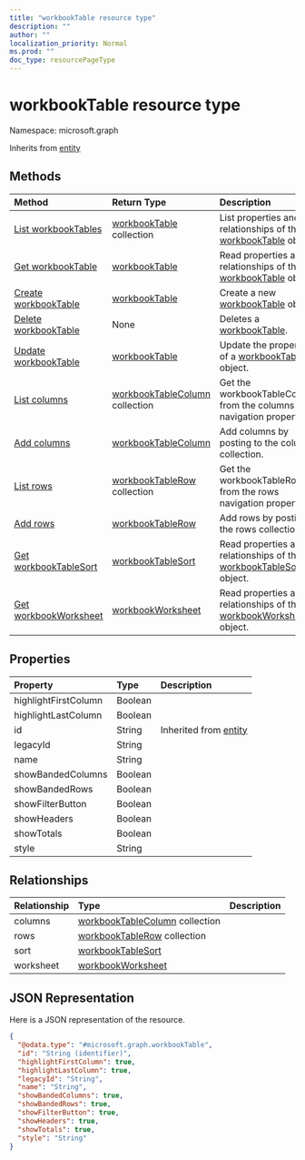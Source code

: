 ```yaml
---
title: "workbookTable resource type"
description: ""
author: ""
localization_priority: Normal
ms.prod: ""
doc_type: resourcePageType
---
```


# workbookTable resource type


Namespace: microsoft.graph




Inherits from [entity](../resources/entity.md)

## Methods
|Method|Return Type|Description|
|:---|:---|:---|
|[List workbookTables](../api/workbooktable-list.md)|[workbookTable](../resources/workbooktable.md) collection|List properties and relationships of the [workbookTable](../resources/workbooktable.md) objects.|
|[Get workbookTable](../api/workbooktable-get.md)|[workbookTable](../resources/workbooktable.md)|Read properties and relationships of the [workbookTable](../resources/workbooktable.md) object.|
|[Create workbookTable](../api/workbooktable-create.md)|[workbookTable](../resources/workbooktable.md)|Create a new [workbookTable](../resources/workbooktable.md) object.|
|[Delete workbookTable](../api/workbooktable-delete.md)|None|Deletes a [workbookTable](../resources/workbooktable.md).|
|[Update workbookTable](../api/workbooktable-update.md)|[workbookTable](../resources/workbooktable.md)|Update the properties of a [workbookTable](../resources/workbooktable.md) object.|
|[List columns](../api/workbooktable-list-columns.md)|[workbookTableColumn](../resources/workbooktablecolumn.md) collection|Get the workbookTableColumns from the columns navigation property.|
|[Add columns](../api/workbooktable-post-columns.md)|[workbookTableColumn](../resources/workbooktablecolumn.md)|Add columns by posting to the columns collection.|
|[List rows](../api/workbooktable-list-rows.md)|[workbookTableRow](../resources/workbooktablerow.md) collection|Get the workbookTableRows from the rows navigation property.|
|[Add rows](../api/workbooktable-post-rows.md)|[workbookTableRow](../resources/workbooktablerow.md)|Add rows by posting to the rows collection.|
|[Get workbookTableSort](../api/workbooktablesort-get.md)|[workbookTableSort](../resources/workbooktablesort.md)|Read properties and relationships of the [workbookTableSort](../resources/workbooktablesort.md) object.|
|[Get workbookWorksheet](../api/workbookworksheet-get.md)|[workbookWorksheet](../resources/workbookworksheet.md)|Read properties and relationships of the [workbookWorksheet](../resources/workbookworksheet.md) object.|

## Properties
|Property|Type|Description|
|:---|:---|:---|
|highlightFirstColumn|Boolean||
|highlightLastColumn|Boolean||
|id|String| Inherited from [entity](../resources/entity.md)|
|legacyId|String||
|name|String||
|showBandedColumns|Boolean||
|showBandedRows|Boolean||
|showFilterButton|Boolean||
|showHeaders|Boolean||
|showTotals|Boolean||
|style|String||

## Relationships
|Relationship|Type|Description|
|:---|:---|:---|
|columns|[workbookTableColumn](../resources/workbooktablecolumn.md) collection||
|rows|[workbookTableRow](../resources/workbooktablerow.md) collection||
|sort|[workbookTableSort](../resources/workbooktablesort.md)||
|worksheet|[workbookWorksheet](../resources/workbookworksheet.md)||

## JSON Representation
Here is a JSON representation of the resource.
<!-- {
  "blockType": "resource",
  "keyProperty": "id",
  "@odata.type": "microsoft.graph.workbookTable",
  "baseType": "microsoft.graph.entity",
  "openType": false
}
-->
``` json
{
  "@odata.type": "#microsoft.graph.workbookTable",
  "id": "String (identifier)",
  "highlightFirstColumn": true,
  "highlightLastColumn": true,
  "legacyId": "String",
  "name": "String",
  "showBandedColumns": true,
  "showBandedRows": true,
  "showFilterButton": true,
  "showHeaders": true,
  "showTotals": true,
  "style": "String"
}
```

